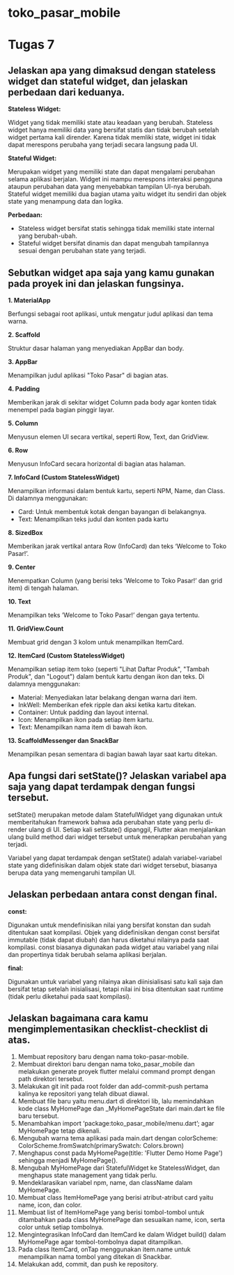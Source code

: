 # toko_pasar_mobile

# Tugas 7
## Jelaskan apa yang dimaksud dengan stateless widget dan stateful widget, dan jelaskan perbedaan dari keduanya.
  **Stateless Widget:**
  
Widget yang tidak memiliki state atau keadaan yang berubah. Stateless widget hanya memiliki data yang bersifat statis dan tidak berubah setelah widget pertama kali dirender. Karena tidak memliki state, widget     ini tidak dapat merespons perubaha yang terjadi secara langsung pada UI.

**Stateful Widget:**

Merupakan widget yang memiliki state dan dapat mengalami perubahan selama aplikasi berjalan. Widget ini mampu merespons interaksi pengguna ataupun perubahan data yang menyebabkan tampilan UI-nya berubah. Stateful widget memiliki dua bagian utama yaitu widget itu sendiri dan objek state yang menampung data dan logika.

**Perbedaan:**

- Stateless widget bersifat statis sehingga tidak memiliki state internal yang berubah-ubah.
- Stateful widget bersifat dinamis dan dapat mengubah tampilannya sesuai dengan perubahan state yang terjadi.

  
## Sebutkan widget apa saja yang kamu gunakan pada proyek ini dan jelaskan fungsinya.
**1. MaterialApp**
   
Berfungsi sebagai root aplikasi, untuk mengatur judul aplikasi dan tema warna.

**2. Scaffold**

Struktur dasar halaman yang menyediakan AppBar dan body.

**3. AppBar**

Menampilkan judul aplikasi "Toko Pasar" di bagian atas.

**4. Padding**

Memberikan jarak di sekitar widget Column pada body agar konten tidak menempel pada bagian pinggir layar.

**5. Column**

Menyusun elemen UI secara vertikal, seperti Row, Text, dan GridView.

**6. Row**

Menyusun InfoCard secara horizontal di bagian atas halaman.

**7. InfoCard (Custom StatelessWidget)**

Menampilkan informasi dalam bentuk kartu, seperti NPM, Name, dan Class. Di dalamnya menggunakan:

- Card: Untuk membentuk kotak dengan bayangan di belakangnya.
- Text: Menampilkan teks judul dan konten pada kartu

**8. SizedBox**

Memberikan jarak vertikal antara Row (InfoCard) dan teks ‘Welcome to Toko Pasar!’.

**9. Center**

Menempatkan Column (yang berisi teks ’Welcome to Toko Pasar!’ dan grid item) di tengah halaman.

**10. Text**

Menampilkan teks ’Welcome to Toko Pasar!’ dengan gaya tertentu.

**11. GridView.Count**

Membuat grid dengan 3 kolom untuk menampilkan ItemCard.

**12. ItemCard (Custom StatelessWidget)**

Menampilkan setiap item toko (seperti "Lihat Daftar Produk", "Tambah Produk", dan "Logout") dalam bentuk kartu dengan ikon dan teks. Di dalamnya menggunakan:

- Material: Menyediakan latar belakang dengan warna dari item.
- InkWell: Memberikan efek ripple dan aksi ketika kartu ditekan.
- Container: Untuk padding dan layout internal.
- Icon: Menampilkan ikon pada setiap item kartu.
- Text: Menampilkan nama item di bawah ikon.
  
**13. ScaffoldMessenger dan SnackBar**

Menampilkan pesan sementara di bagian bawah layar saat kartu ditekan.


## Apa fungsi dari setState()? Jelaskan variabel apa saja yang dapat terdampak dengan fungsi tersebut.

setState() merupakan metode dalam StatefulWidget yang digunakan untuk memberitahukan framework bahwa ada perubahan state yang perlu di-render ulang di UI. Setiap kali setState() dipanggil, Flutter akan menjalankan ulang build method dari widget tersebut untuk menerapkan perubahan yang terjadi.

Variabel yang dapat terdampak dengan setState() adalah variabel-variabel state yang didefinisikan dalam objek state dari widget tersebut, biasanya berupa data yang memengaruhi tampilan UI.


## Jelaskan perbedaan antara const dengan final.
**const:** 

Digunakan untuk mendefinisikan nilai yang bersifat konstan dan sudah ditentukan saat kompilasi. Objek yang didefinisikan dengan const bersifat immutable (tidak dapat diubah) dan harus diketahui nilainya pada saat kompilasi. const biasanya digunakan pada widget atau variabel yang nilai dan propertinya tidak berubah selama aplikasi berjalan.

**final:** 

Digunakan untuk variabel yang nilainya akan diinisialisasi satu kali saja dan bersifat tetap setelah inisialisasi, tetapi nilai ini bisa ditentukan saat runtime (tidak perlu diketahui pada saat kompilasi).
 
 
## Jelaskan bagaimana cara kamu mengimplementasikan checklist-checklist di atas.

1. Membuat repository baru dengan nama toko-pasar-mobile.
2. Membuat direktori baru dengan nama toko_pasar_mobile dan melakukan generate proyek flutter melalui command prompt dengan path direktori tersebut.
3. Melakukan git init pada root folder dan add-commit-push pertama kalinya ke repositori yang telah dibuat diawal.
4. Membuat file baru yaitu menu.dart di direktori lib, lalu memindahkan kode class MyHomePage dan _MyHomePageState dari main.dart ke file baru tersebut.
5. Menambahkan import ‘package:toko_pasar_mobile/menu.dart’; agar MyHomePage tetap dikenali.
6. Mengubah warna tema aplikasi pada main.dart dengan colorScheme: ColorScheme.fromSwatch(primarySwatch: Colors.brown)
7. Menghapus const pada MyHomePage(title: 'Flutter Demo Home Page') sehingga menjadi MyHomePage(). 
8. Mengubah MyHomePage dari StatefulWidget ke StatelessWidget, dan menghapus state management yang tidak perlu.
9. Mendeklarasikan variabel npm, name, dan className dalam MyHomePage.
10. Membuat class ItemHomePage yang berisi atribut-atribut card yaitu name, icon, dan color.
11. Membuat list of ItemHomePage yang berisi tombol-tombol untuk ditambahkan pada class MyHomePage dan sesuaikan name, icon, serta color untuk setiap tombolnya.
12. Mengintegrasikan InfoCard dan ItemCard ke dalam Widget build() dalam MyHomePage agar tombol-tombolnya dapat ditampilkan.
13. Pada class ItemCard, onTap menggunakan item.name untuk menampilkan nama tombol yang ditekan di Snackbar. 
14. Melakukan add, commit, dan push ke repository.


